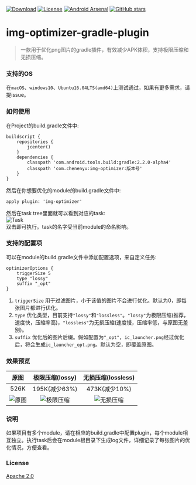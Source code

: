 [![Download](https://api.bintray.com/packages/chenenyu/maven/img-optimizer/images/download.svg)](https://bintray.com/chenenyu/maven/img-optimizer/_latestVersion) [![License](https://img.shields.io/badge/License-Apache%202.0-orange.svg)](http://www.apache.org/licenses/LICENSE-2.0.html) [![Android Arsenal](https://img.shields.io/badge/Android%20Arsenal-img--optimizer--gradle--plugin-green.svg?style=true)](https://android-arsenal.com/details/1/3863) [![GitHub stars](https://img.shields.io/github/stars/chenenyu/img-optimizer-gradle-plugin.svg)](https://github.com/chenenyu/img-optimizer-gradle-plugin/stargazers)

# img-optimizer-gradle-plugin

>一款用于优化png图片的gradle插件，有效减少APK体积，支持极限压缩和无损压缩。

### 支持的OS

在`macOS`、`windows10`、`Ubuntu16.04LTS(amd64)`上测试通过，如果有更多需求，请提issue。

### 如何使用

在Project的build.gradle文件中:  

```
buildscript {
    repositories {
        jcenter()
    }
    dependencies {
        classpath 'com.android.tools.build:gradle:2.2.0-alpha4'
		classpath 'com.chenenyu:img-optimizer:版本号'
    }
}
```  

然后在你想要优化的module的build.gradle文件中:  

`apply plugin: 'img-optimizer'`  

然后在task tree里面就可以看到对应的task:  
![Task](arts/task.png)  
双击即可执行。task的名字受当前module的命名影响。

### 支持的配置项
可以在module的build.gradle文件中添加配置选项，来自定义任务:  

```
optimizerOptions {
    triggerSize 5
    type "lossy"
    suffix "_opt"
}
```  

1. `triggerSize` 用于过滤图片，小于该值的图片不会进行优化。默认为0，即每张图片都进行优化。
2. `type` 优化类型，目前支持`"lossy"`和`"lossless"`。`"lossy"`为极限压缩(推荐，速度快，压缩率高)，`"lossless"`为无损压缩(速度慢，压缩率低，与原图无差别)。
3. `suffix` 优化后的图片后缀。假如配置为`"_opt"`，`ic_launcher.png`经过优化后，将会生成`ic_launcher_opt.png`。默认为空，即覆盖原图。

### 效果预览

|原图|极限压缩(lossy)|无损压缩(lossless)|
|:---:|:---:|:---:|
|526K|195K(减少63%)|473K(减少10%)|
|![原图](arts/lenna.png)|![极限压缩](arts/lenna_lossy.png)|![无损压缩](arts/lenna_lossless.png)|

### 说明

如果项目有多个module，请在相应的build.gradle中配置plugin，每个module相互独立。执行task后会在module根目录下生成log文件，详细记录了每张图片的优化情况，方便查看。

### License

[Apache 2.0](http://www.apache.org/licenses/LICENSE-2.0.html)